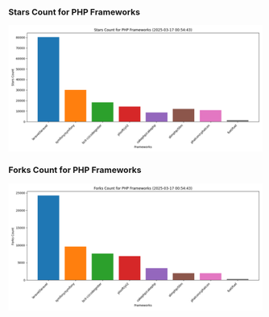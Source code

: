 ### Stars Count for PHP Frameworks

![Stars Chart](./archive/charts/20250317005443_stars_count.png)

### Forks Count for PHP Frameworks

![Forks Chart](./archive/charts/20250317005443_forks_count.png)

